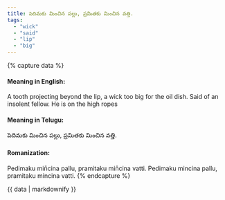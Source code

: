 ```yaml
---
title: పెదిమకు మించిన పల్లు, ప్రమితకు మించిన వత్తి.
tags:
  - "wick"
  - "said"
  - "lip"
  - "big"
---
```


{% capture data %}
#### Meaning in English:
A tooth projecting beyond the lip, a wick too big for the oil dish.
Said of an insolent fellow.
He is on the high ropes

#### Meaning in Telugu:
పెదిమకు మించిన పల్లు, ప్రమితకు మించిన వత్తి.

#### Romanization:
Pedimaku min̄cina pallu, pramitaku min̄cina vatti.
Pedimaku mincina pallu, pramitaku mincina vatti.
{% endcapture %}

{{ data | markdownify }}

